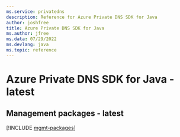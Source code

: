 ```yaml
---
ms.service: privatedns
description: Reference for Azure Private DNS SDK for Java
author: joshfree
title: Azure Private DNS SDK for Java
ms.author: jfree
ms.data: 07/29/2022
ms.devlang: java
ms.topic: reference
---
```

# Azure Private DNS SDK for Java - latest

## Management packages - latest
[!INCLUDE [mgmt-packages](private-dns-mgmt-index.md)]